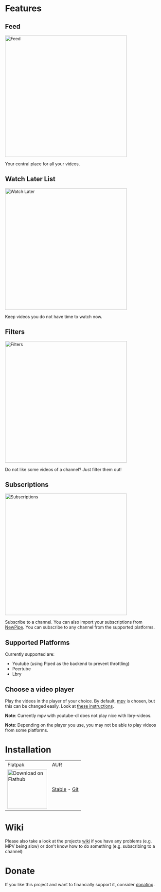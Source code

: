 # Features

## Feed

<img src="https://github.com/Tubefeeder/Pipeline/blob/master/data/screenshots/tubefeeder_screenshot_feed.png?raw=true" alt="Feed" width="400"/>

Your central place for all your videos.

## Watch Later List

<img src="https://github.com/Tubefeeder/Pipeline/blob/master/data/screenshots/tubefeeder_screenshot_watch_later.png?raw=true" alt="Watch Later" width="400"/>

Keep videos you do not have time to watch now.

## Filters

<img src="https://github.com/Tubefeeder/Pipeline/blob/master/data/screenshots/tubefeeder_screenshot_filters.png?raw=true" alt="Filters" width="400"/>

Do not like some videos of a channel? Just filter them out!

## Subscriptions

<img src="https://github.com/Tubefeeder/Pipeline/blob/master/data/screenshots/tubefeeder_screenshot_subscriptions.png?raw=true" alt="Subscriptions" width="400"/>

Subscribe to a channel.
You can also import your subscriptions from [NewPipe](https://newpipe.net/).
You can subscribe to any channel from the supported platforms.

## Supported Platforms

Currently supported are:

- Youtube (using Piped as the backend to prevent throttling)
- Peertube
- Lbry

## Choose a video player

Play the videos in the player of your choice. By default, [mpv](https://mpv.io/) is chosen,
but this can be changed easily. Look at [these instructions](https://www.tubefeeder.de/wiki/different-player.html).

__Note__: Currently mpv with youtube-dl does not play nice with lbry-videos.

__Note__: Depending on the player you use, you may not be able to play videos from some platforms.

# Installation

<table>
  <tr>
    <td>Flatpak</td>
    <td>AUR</td>
  </tr>
  <tr>
    <td>
      <a href='https://flathub.org/apps/details/de.schmidhuberj.tubefeeder'><img width='130' alt='Download on Flathub' src='https://flathub.org/assets/badges/flathub-badge-en.png'/></a>
    </td>
    <td>
      <a href='https://aur.archlinux.org/packages/tubefeeder'>Stable</a> - <a href='https://aur.archlinux.org/packages/tubefeeder-git'>Git</a>
    </td>
  </tr>
</table>

# Wiki

Please also take a look at the projects [wiki](https://www.tubefeeder.de/wiki/index.html) if you have any problems (e.g. MPV being slow) or don't know how to do something (e.g. subscribing to a channel)

# Donate

If you like this project and want to financially support it, consider [donating](https://www.tubefeeder.de/donate.html).
